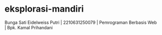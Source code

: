 # eksplorasi-mandiri
Bunga Sati Eidelweiss Putri |
2210631250079 |
Pemrograman Berbasis Web |
Bpk. Kamal Prihandani
